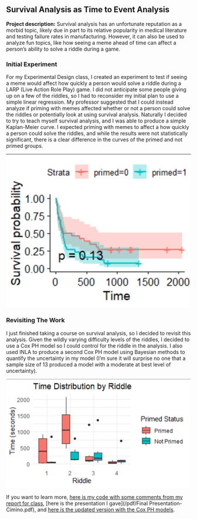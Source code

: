 ## Survival Analysis as Time to Event Analysis

**Project description:** Survival analysis has an unfortunate reputation as a morbid topic, likely due in part to its relative popularity in medical literature and testing failure rates in manufacturing. However, it can also be used to analyze fun topics, like how seeing a meme ahead of time can affect a person’s ability to solve a riddle during a game.

### Initial Experiment
For my Experimental Design class, I created an experiment to test if seeing a meme would affect how quickly a person would solve a riddle during a LARP (Live Action Role Play) game. I did not anticipate some people giving up on a few of the riddles, so I had to reconsider my initial plan to use a simple linear regression. My professor suggested that I could instead analyze if priming with memes affected whether or not a person could solve the riddles or potentially look at using survival analysis. Naturally I decided to try to teach myself survival analysis, and I was able to produce a simple Kaplan-Meier curve. I expected priming with memes to affect a how quickly a person could solve the riddles, and while the results were not statistically significant, there is a clear difference in the curves of the primed and not primed groups.

<img src="images/Qac307Curves.png?raw=true"/>


### Revisiting The Work
I just finished taking a course on survival analysis, so I decided to revisit this analysis. Given the wildly varying difficulty levels of the riddles, I decided to use a Cox PH model so I could control for the riddle in the analysis. I also used INLA to produce a second Cox PH model using Bayesian methods to quantify the uncertainty in my model (I’m sure it will surprise no one that a sample size of 13 produced a model with a moderate at best level of uncertainty).

<img src="images/Qac307RiddleTime.png?raw=true"/>

If you want to learn more, [here is my code with some comments from my report for class](/pdf/QAC307Revisit.html), [here is the presentation I gave](/pdf/Final Presentation- Cimino.pdf), and [here is the updated version with the Cox PH models](/pdf/QAC307Cox.html).
